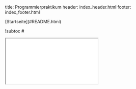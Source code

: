 title: Programmierpraktikum
header: index_header.html
footer: index_footer.html

<div class="sidebar" markdown="1">
[Startseite](#README.html)

!subtoc #
</div>
<iframe class="content" name="content" id="content" src="README.html"/></iframe>
